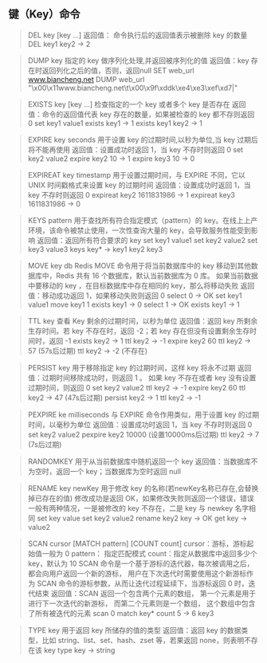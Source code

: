 ## 键（Key）命令
> DEL key [key ...]
> 返回值： 命令执行后的返回值表示被删除 key 的数量
> DEL key1 key2  -> 2

> DUMP key
> 指定的 key 做序列化处理,并返回被序列化的值
> 返回值：key 存在时返回列化之后的值，否则，返回null
> SET web_url www.biancheng.net
> DUMP web_url
> "\x00\x11www.biancheng.net\t\x00\x9f\xddk\xe4\xe3\xef\xd7|"

> EXISTS key [key ...]
> 检查指定的一个 key 或者多个 key 是否存在
> 返回值：命令的返回值代表 key 存在的数量，如果被检查的 key 都不存则返回 0
> set key1 value1
> exists key1 -> 1
> exists key1 key2 -> 1

> EXPIRE key seconds
> 用于设置 key 的过期时间,以秒为单位,当 key 过期后将不能再使用
> 返回值：设置成功时返回 1，当 key 不存时则返回 0
> set key2 value2
> expire key2 10 -> 1
> expire key3 10 -> 0

> EXPIREAT key timestamp
> 用于设置过期时间，与 EXPIRE 不同，它以 UNIX 时间戳格式来设置 key 的过期时间
> 返回值：设置成功时返回 1，当 key 不存时则返回 0
> expireat key2 1611831986 -> 1
> expireat key3 1611831986 -> 0

> KEYS pattern
> 用于查找所有符合指定模式（pattern）的 key。在线上上产环境，该命令被禁止使用，一次性查询大量的 key，会导致服务性能受到影响
> 返回值：返回所有符合要求的 key
> set key1 value1
> set key2 value2
> set key3 value3
> keys key* -> key1 key2 key3

> MOVE key db
> Redis MOVE 命令用于将当前数据库中的 key 移动到其他数据库中，Redis 共有 16 个数据库，默认当前数据库为 0 库。
> 如果当前数据中要移动的 key ，在目标数据库中存在相同的 key，那么将移动失败
> 返回值：移动成功返回 1，如果移动失败则返回 0
> select 0 -> OK
> set key1 value1
> move key1 1
> exists key1 -> 0
> select 1 -> OK
> exists key1 -> 1

> TTL key
> 查看 Key 剩余的过期时间，以秒为单位
> 返回值：返回 key 所剩余生存时间。若 key 不存在时，返回 -2；若 key 存在但没有设置剩余生存时间时，返回 -1
> exists key2 -> 1
> ttl key2 -> -1
> expire key2 60
> ttl key2 -> 57 (57s后过期)
> ttl key2 -> -2 (不存在)

> PERSIST key
> 用于移除指定 key 的过期时间，这样 key 将永不过期
> 返回值：过期时间移除成功时，则返回 1 。 如果 key 不存在或者 key 没有设置过期时间，则返回 0
> set key2 value2
> ttl key2 -> -1
> expire key2 60
> ttl key2 -> 47 (47s后过期)
> persist key2 -> 1
> ttl key2 -> -1

> PEXPIRE ke milliseconds
> 与 EXPIRE 命令作用类似，用于设置 key 的过期时间，以毫秒为单位
> 返回值：设置成功时返回 1，当 key 不存时则返回 0
> set key2 value2
> pexpire key2 10000 (设置10000ms后过期)
> ttl key2 -> 7 (7s后过期)

> RANDOMKEY
> 用于从当前数据库中随机返回一个 key
> 返回值：当数据库不为空时，返回一个 key；当数据库为空时返回 null

> RENAME key newKey
> 用于修改 key 的名称(若newKey名称已存在,会替换掉已存在的值)
> 修改成功是返回 OK，如果修改失败则返回一个错误，错误一般有两种情况，一是被修改的 key 不存在，二是 key 与 newkey 名字相同
> set key value
> set key2 value2
> rename key2 key -> OK
> get key -> value2

> SCAN cursor [MATCH pattern] [COUNT count]
>   cursor：游标，游标起始值一般为 0
    pattern： 指定匹配模式
    count：指定从数据库中返回多少个 key，默认为 10
> SCAN 命令是一个基于游标的迭代器，每次被调用之后，都会向用户返回一个新的游标，
> 用户在下次迭代时需要使用这个新游标作为 SCAN 命令的游标参数，从而让迭代过程延续下，当游标返回  0 时，迭代结束
> 返回值：SCAN 返回一个包含两个元素的数组， 第一个元素是用于进行下一次迭代的新游标， 而第二个元素则是一个数组， 这个数组中包含了所有被迭代的元素
> scan 0 match key* count 5 -> 6 key3

> TYPE key
> 用于返回 key 所储存的值的类型
> 返回值：返回 key 的数据类型，比如 string、list、set、hash、zset 等，若果返回 none，则表明不存在该 key
> type key -> string

